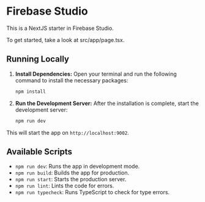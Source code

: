 # Firebase Studio

This is a NextJS starter in Firebase Studio.

To get started, take a look at src/app/page.tsx.

## Running Locally

1.  **Install Dependencies:**
    Open your terminal and run the following command to install the necessary packages:
    ```bash
    npm install
    ```

2.  **Run the Development Server:**
    After the installation is complete, start the development server:
    ```bash
    npm run dev
    ```

This will start the app on `http://localhost:9002`.

## Available Scripts

- `npm run dev`: Runs the app in development mode.
- `npm run build`: Builds the app for production.
- `npm run start`: Starts the production server.
- `npm run lint`: Lints the code for errors.
- `npm run typecheck`: Runs TypeScript to check for type errors.
